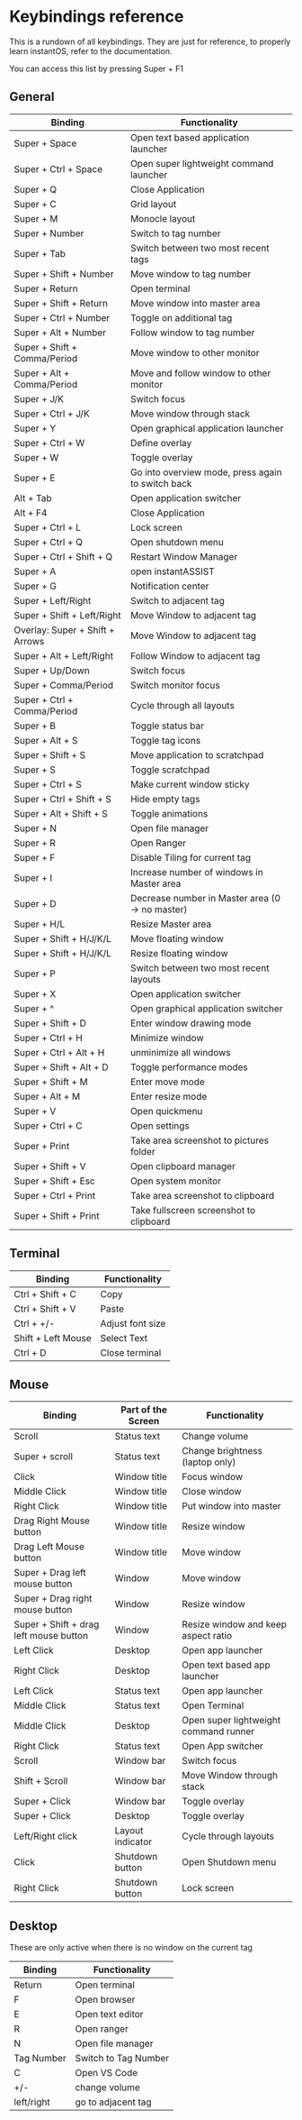 # Keybindings reference

This is a rundown of all keybindings.
They are just for reference, to properly learn instantOS, refer to the documentation.

You can access this list by pressing Super + F1

## General

| Binding                      | Functionality                                     |
| ---------------------------- | ------------------------------------------------- |
| Super + Space                | Open text based application launcher              |
| Super + Ctrl + Space         | Open super lightweight command launcher           |
| Super + Q                    | Close Application                                 |
| Super + C                    | Grid layout                                       |
| Super + M                    | Monocle layout                                    |
| Super + Number               | Switch to tag number                              |
| Super + Tab                  | Switch between two most recent tags               |
| Super + Shift + Number       | Move window to tag number                         |
| Super + Return               | Open terminal                                     |
| Super + Shift + Return       | Move window into master area                      |
| Super + Ctrl + Number        | Toggle on additional tag                          |
| Super + Alt + Number         | Follow window to tag number                       |
| Super + Shift + Comma/Period | Move window to other monitor                      |
| Super + Alt + Comma/Period   | Move and follow window to other monitor           |
| Super + J/K                  | Switch focus                                      |
| Super + Ctrl + J/K           | Move window through stack                         |
| Super + Y                    | Open graphical application launcher               |
| Super + Ctrl + W             | Define overlay                                    |
| Super + W                    | Toggle overlay                                    |
| Super + E                    | Go into overview mode, press again to switch back |
| Alt + Tab                    | Open application switcher                         |
| Alt + F4                     | Close Application                                 |
| Super + Ctrl + L             | Lock screen                                       |
| Super + Ctrl + Q             | Open shutdown menu                                |
| Super + Ctrl + Shift + Q     | Restart Window Manager                            |
| Super + A                    | open instantASSIST                                |
| Super + G                    | Notification center                               |
| Super + Left/Right           | Switch to adjacent tag                            |
| Super + Shift + Left/Right   | Move Window to adjacent tag                       |
| Overlay: Super + Shift + Arrows| Move Window to adjacent tag                       |
| Super + Alt + Left/Right     | Follow Window to adjacent tag                     |
| Super + Up/Down              | Switch focus                                      |
| Super + Comma/Period         | Switch monitor focus                              |
| Super + Ctrl + Comma/Period  | Cycle through all layouts                         |
| Super + B                    | Toggle status bar                                 |
| Super + Alt + S              | Toggle tag icons                                  |
| Super + Shift + S            | Move application to scratchpad                    |
| Super + S                    | Toggle scratchpad                                 |
| Super + Ctrl + S             | Make current window sticky                        |
| Super + Ctrl + Shift + S     | Hide empty tags                                   |
| Super + Alt + Shift + S      | Toggle animations                                 |
| Super + N                    | Open file manager                                 |
| Super + R                    | Open Ranger                                       |
| Super + F                    | Disable Tiling for current tag                    |
| Super + I                    | Increase number of windows in Master area         |
| Super + D                    | Decrease number in Master area (0 -> no master)   |
| Super + H/L                  | Resize Master area                                |
| Super + Shift + H/J/K/L      | Move floating window                              |
| Super + Shift + H/J/K/L      | Resize floating window                            |
| Super + P                    | Switch between two most recent layouts            |
| Super + X                    | Open application switcher                         |
| Super + ^                    | Open graphical application switcher               |
| Super + Shift + D            | Enter window drawing mode                         |
| Super + Ctrl + H             | Minimize window                                   |
| Super + Ctrl + Alt + H       | unminimize all windows                            |
| Super + Shift + Alt + D      | Toggle performance modes                          |
| Super + Shift + M            | Enter move mode                                   |
| Super + Alt + M              | Enter resize mode                                 |
| Super + V                    | Open quickmenu                                    |
| Super + Ctrl + C             | Open settings                                     |
| Super + Print                | Take area screenshot to pictures folder           |
| Super + Shift + V            | Open clipboard manager                            | 
| Super + Shift + Esc          | Open system monitor                               | 
| Super + Ctrl + Print         | Take area screenshot to clipboard                 |
| Super + Shift + Print        | Take fullscreen screenshot to clipboard           |

## Terminal

| Binding            | Functionality     |
| ------------------ | ---------------- |
| Ctrl + Shift + C   | Copy             |
| Ctrl + Shift + V   | Paste            |
| Ctrl + +/-         | Adjust font size |
| Shift + Left Mouse | Select Text      |
| Ctrl + D           | Close terminal   |


## Mouse

| Binding                                | Part of the Screen | Functionality                         |
| -------------------------------------- | ------------------ | ------------------------------------ |
| Scroll                                 | Status text        | Change volume                        |
| Super + scroll                         | Status text        | Change brightness (laptop only)      |
| Click                                  | Window title       | Focus window                         |
| Middle Click                           | Window title       | Close window                         |
| Right Click                            | Window title       | Put window into master               |
| Drag Right Mouse button                | Window title       | Resize window                        |
| Drag Left Mouse button                 | Window title       | Move window                          |
| Super + Drag left mouse button         | Window             | Move window                          |
| Super + Drag right mouse button        | Window             | Resize window                        |
| Super + Shift + drag left mouse button | Window             | Resize window and keep aspect ratio  |
| Left Click                             | Desktop            | Open app launcher                    |
| Right Click                            | Desktop            | Open text based app launcher         |
| Left Click                             | Status text        | Open app launcher                    |
| Middle Click                           | Status text        | Open Terminal                        |
| Middle Click                           | Desktop            | Open super lightweight command runner |
| Right Click                            | Status text        | Open App switcher                    |
| Scroll                                 | Window bar         | Switch focus                         |
| Shift + Scroll                         | Window bar         | Move Window through stack            |
| Super + Click                          | Window bar         | Toggle overlay                       |
| Super + Click                          | Desktop            | Toggle overlay                       |
| Left/Right click                       | Layout indicator   | Cycle through layouts                |
| Click                                  | Shutdown button    | Open Shutdown menu                   |
| Right Click                            | Shutdown button    | Lock screen                          |

## Desktop

These are only active when there is no window on the current tag

| Binding    | Functionality         |
| ---------- | ---------------------|
| Return     | Open terminal        |
| F          | Open browser         |
| E          | Open text editor     |
| R          | Open ranger          |
| N          | Open file manager    |
| Tag Number | Switch to Tag Number |
| C          | Open VS Code         |
| +/-        | change volume        |
| left/right | go to adjacent tag   |

